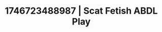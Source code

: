 ---
categories:
- Erotic AI content
- AI-generated
- Erotic transformation
- Lip biting
- Erotic escapism
- ASMR
- Cosplay
- Creative kink
image: /assets/images/1746723488987.jpg
layout: post
seo:
  description: Featured content with sensual ABDL Play, Scat Fetish. HD images available.
  keywords: ABDL Play, Scat Fetish
  og_image: /assets/images/1746723488987.jpg
  schema_type: VisualArtwork
tags:
- ABDL Play
- '#1746723488987'
- Scat Fetish
title: 1746723488987 | Scat Fetish ABDL Play
---